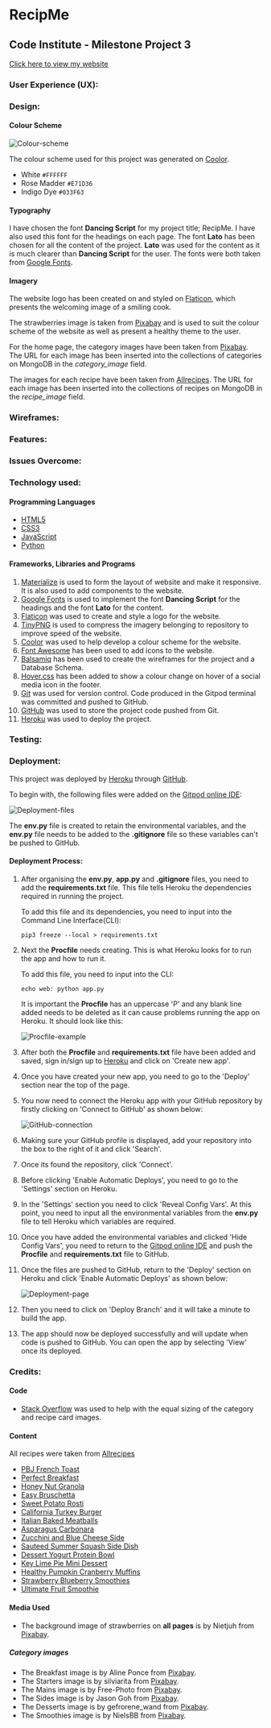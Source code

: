 # RecipMe

## Code Institute - Milestone Project 3

[Click here to view my website](https://recipme-project.herokuapp.com/)

### User Experience (UX):

### Design:

#### Colour Scheme

![Colour-scheme](static/docs/colour-scheme.png)

The colour scheme used for this project was generated on [Coolor](https://coolors.co/ffffff-e71d36-033f63).

* White `#FFFFFF`
* Rose Madder `#E71D36`
* Indigo Dye `#033F63`

#### Typography

I have chosen the font **Dancing Script** for my project title; RecipMe. I have also used this font for the headings on each page.
The font **Lato** has been chosen for all the content of the project. **Lato** was used for the content as it is much clearer than 
**Dancing Script** for the user. The fonts were both taken from [Google Fonts](https://fonts.google.com/specimen/Dancing+Script?query=dancing#standard-styles).

#### Imagery

The website logo has been created on and styled on [Flaticon](https://www.flaticon.com/), which presents the welcoming image of a smiling cook.

The strawberries image is taken from [Pixabay](https://pixabay.com/) and is used to suit the colour scheme of the website as well as present a healthy theme to the user.

For the home page, the category images have been taken from [Pixabay](https://pixabay.com/). The URL for each image has been inserted into the collections of categories on MongoDB in the *category_image* field.

The images for each recipe have been taken from [Allrecipes](https://www.allrecipes.com/). The URL for each image has been inserted into the collections of recipes on MongoDB in the *recipe_image* field.

### Wireframes:

### Features:

### Issues Overcome:

### Technology used:

#### Programming Languages

* [HTML5](https://en.wikipedia.org/wiki/HTML5)
* [CSS3](https://en.wikipedia.org/wiki/CSS)
* [JavaScript](https://en.wikipedia.org/wiki/JavaScript)
* [Python](https://en.wikipedia.org/wiki/Python_(programming_language))

#### Frameworks, Libraries and Programs

1. [Materialize](https://materializecss.com/) is used to form the layout of website and make it responsive. It is also used to add components to the website.
1. [Google Fonts](https://fonts.google.com/specimen/Dancing+Script?query=dancing#standard-styles) is used to implement the font **Dancing Script** for the headings and the font **Lato** for the content.
1. [Flaticon](https://www.flaticon.com/) was used to create and style a logo for the website.
1. [TinyPNG](https://tinypng.com/) is used to compress the imagery belonging to repository to improve speed of the website.
1. [Coolor](https://coolors.co/ffffff-e71d36-033f63) was used to help develop a colour scheme for the website.
1. [Font Awesome](https://fontawesome.com/) has been used to add icons to the website.
1. [Balsamiq](https://balsamiq.com/wireframes/desktop/) has been used to create the wireframes for the project and a Database Schema.
1. [Hover.css](https://ianlunn.github.io/Hover/) has been added to show a colour change on hover of a social media icon in the footer.
1. [Git](https://git-scm.com/) was used for version control. Code produced in the Gitpod terminal was committed and pushed to GitHub.
1. [GitHub](https://github.com/) was used to store the project code pushed from Git.
1. [Heroku](https://dashboard.heroku.com/apps) was used to deploy the project.

### Testing:

### Deployment:

This project was deployed by [Heroku](https://www.heroku.com/) through [GitHub](https://www.github.com/).

To begin with, the following files were added on the [Gitpod online IDE](https://www.gitpod.io/):

![Deployment-files](static/docs/deployment/deployment-files.png)

The **env.py** file is created to retain the environmental variables, and the **env.py** file needs to be added to the **.gitignore** file 
so these variables can't be pushed to GitHub.

#### Deployment Process:

1. After organising the **env.py**, **app.py** and **.gitignore** files, you need to add the **requirements.txt** file. 
   This file tells Heroku the dependencies required in running the project.

    To add this file and its dependencies, you need to input into the Command Line Interface(CLI):

    `pip3 freeze --local > requirements.txt`

1. Next the **Procfile** needs creating. This is what Heroku looks for to run the app and how to run it.

    To add this file, you need to input into the CLI:

    `echo web: python app.py`

    It is important the **Procfile** has an uppercase 'P' and any blank line added needs to be deleted as it 
    can cause problems running the app on Heroku. It should look like this:

    ![Procfile-example](static/docs/deployment/procfile-example.png)

1. After both the **Procfile** and **requirements.txt** file have been added and saved, sign in/sign up to [Heroku](https://www.heroku.com/) 
   and click on 'Create new app'.

1. Once you have created your new app, you need to go to the 'Deploy' section near the top of the page.

1. You now need to connect the Heroku app with your GitHub repository by firstly clicking on 'Connect to GitHub' as shown below:

    ![GitHub-connection](static/docs/deployment/github-connect.png)

1. Making sure your GitHub profile is displayed, add your repository into the box to the right of it and click 'Search'.

1. Once its found the repository, click 'Connect'.

1. Before clicking 'Enable Automatic Deploys', you need to go to the 'Settings' section on Heroku.

1. In the 'Settings' section you need to click 'Reveal Config Vars'. At this point, 
   you need to input all the environmental variables from the **env.py** file to tell Heroku which variables are required.

1. Once you have added the environmental variables and clicked 'Hide Config Vars', 
   you need to return to the [Gitpod online IDE](https://www.gitpod.io/) and push the **Procfile** and **requirements.txt** file to GitHub.

1. Once the files are pushed to GitHub, return to the 'Deploy' section on Heroku and click 'Enable Automatic Deploys' as shown below:

    ![Deployment-page](static/docs/deployment/deployment-page.png)

1. Then you need to click on 'Deploy Branch' and it will take a minute to build the app.

1. The app should now be deployed successfully and will update when code is pushed to GitHub. 
   You can open the app by selecting 'View' once its deployed. 

### Credits:

#### Code

* [Stack Overflow](https://stackoverflow.com/questions/19414856/how-can-i-make-all-images-of-different-height-and-width-the-same-via-css) was used to help with the equal sizing of the category and recipe card images.

#### Content

All recipes were taken from [Allrecipes](https://www.allrecipes.com/)

* [PBJ French Toast](https://www.allrecipes.com/recipe/239317/pbj-french-toast/)
* [Perfect Breakfast](https://www.allrecipes.com/recipe/221304/perfect-breakfast/)
* [Honey Nut Granola](https://www.allrecipes.com/recipe/21208/honey-nut-granola/)
* [Easy Bruschetta](https://www.allrecipes.com/recipe/14838/easy-bruschetta/)
* [Sweet Potato Rosti](https://www.allrecipes.com/recipe/182097/sweet-potato-rosti/)
* [California Turkey Burger](https://www.allrecipes.com/recipe/247314/california-turkey-burger/)
* [Italian Baked Meatballs](https://www.allrecipes.com/recipe/268249/italian-baked-meatballs/)
* [Asparagus Carbonara](https://www.allrecipes.com/recipe/279162/asparagus-carbonara/)
* [Zucchini and Blue Cheese Side](https://www.allrecipes.com/recipe/206304/zucchini-and-blue-cheese-side/)
* [Sauteed Summer Squash Side Dish](https://www.allrecipes.com/recipe/274646/sauteed-summer-squash-side-dish/)
* [Dessert Yogurt Protein Bowl](https://www.allrecipes.com/recipe/267252/dessert-yogurt-protein-bowl/)
* [Key Lime Pie Mini Dessert](https://www.allrecipes.com/recipe/269876/key-lime-pie-mini-dessert/)
* [Healthy Pumpkin Cranberry Muffins](https://www.allrecipes.com/recipe/232460/healthy-pumpkin-cranberry-muffins/)
* [Strawberry Blueberry Smoothies](https://www.allrecipes.com/recipe/223140/strawberry-blueberry-smoothies/)
* [Ultimate Fruit Smoothie](https://www.allrecipes.com/recipe/236204/ultimate-fruit-smoothie/)

#### Media Used

* The background image of strawberries on **all pages** is by Nietjuh from [Pixabay](https://pixabay.com/photos/strawberries-red-fruit-fruit-red-4417296/).

##### Category images

* The Breakfast image is by Aline Ponce from [Pixabay](https://pixabay.com/photos/eggs-fried-sunny-side-up-sandwich-1467284/).
* The Starters image is by silviarita from [Pixabay](https://pixabay.com/photos/carrot-soup-bread-herbs-oil-soup-2192152/).
* The Mains image is by Free-Photo from [Pixabay](https://pixabay.com/photos/food-meal-soup-dish-peppers-spicy-1209007/).
* The Sides image is by  Jason Goh from [Pixabay](https://pixabay.com/photos/water-spinach-kangkong-sambal-chilli-1628620/).
* The Desserts image is by gefrorene_wand from [Pixabay](https://pixabay.com/photos/dessert-milk-product-delicious-1647468/).
* The Smoothies image is by NielsBB from [Pixabay](https://pixabay.com/photos/fruit-dessert-food-drink-snack-3222313/).